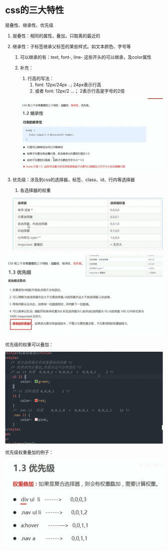 # css的三大特性

层叠性、继承性、优先级

1. 层叠性：相同的属性，叠加，只取离的最近的
2. 继承性：子标签继承父标签的某些样式。如文本颜色、字号等
    1. 可以继承的有：text, font-, line- 这些开头的可以继承，及color属性
    2. 补充：
        1. 行高的写法：
            1. font: 12px/24px ..;    24px表示行高
            2. 或者 font: 12px/2 ...； 2表示行高是字号的2倍
        
        ![Untitled](css%E7%9A%84%E4%B8%89%E5%A4%A7%E7%89%B9%E6%80%A7%202d007ae0c57343df8a6c2a86a2dbea7f/Untitled.png)
        
3. 优先级：涉及到css的选择器，标签、class、id、行内等选择器
    1. 各选择器的权重
    
    ![Untitled](css%E7%9A%84%E4%B8%89%E5%A4%A7%E7%89%B9%E6%80%A7%202d007ae0c57343df8a6c2a86a2dbea7f/Untitled%201.png)
    

![Untitled](css%E7%9A%84%E4%B8%89%E5%A4%A7%E7%89%B9%E6%80%A7%202d007ae0c57343df8a6c2a86a2dbea7f/Untitled%202.png)

优先级的权重可以叠加：

![Untitled](css%E7%9A%84%E4%B8%89%E5%A4%A7%E7%89%B9%E6%80%A7%202d007ae0c57343df8a6c2a86a2dbea7f/Untitled%203.png)

优先级权重叠加的例子：

![Untitled](css%E7%9A%84%E4%B8%89%E5%A4%A7%E7%89%B9%E6%80%A7%202d007ae0c57343df8a6c2a86a2dbea7f/Untitled%204.png)